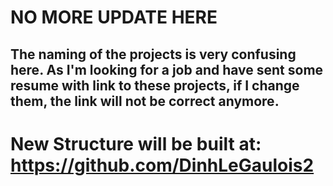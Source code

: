 # NO MORE UPDATE HERE

## The naming of the projects is very confusing here. As I'm looking for a job and have sent some resume with link to these projects, if I change them, the link will not be correct anymore.

# New Structure will be built at: https://github.com/DinhLeGaulois2
